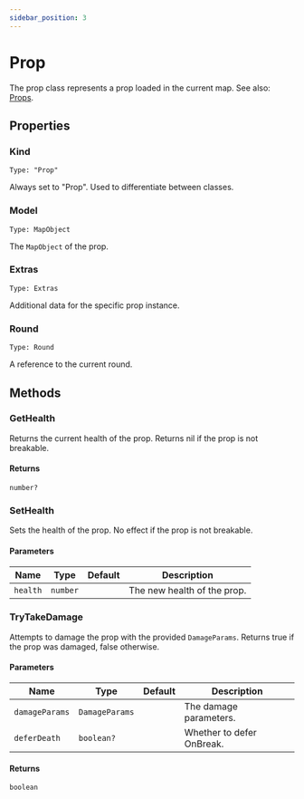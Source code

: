 ```yaml
---
sidebar_position: 3
---
```


# Prop

The prop class represents a prop loaded in the current map. See also: [Props](/Maps/Props.md).

## Properties

### Kind

`Type: "Prop"`

Always set to "Prop". Used to differentiate between classes.

### Model

`Type: MapObject`

The `MapObject` of the prop.

### Extras

`Type: Extras`

Additional data for the specific prop instance.

### Round

`Type: Round`

A reference to the current round.

## Methods

### GetHealth

Returns the current health of the prop. Returns nil if the prop is not breakable.

#### Returns

`number?`

### SetHealth

Sets the health of the prop. No effect if the prop is not breakable.

#### Parameters

| Name | Type | Default | Description |
| --- | --- | --- | --- |
| `health` | `number` |  | The new health of the prop. |

### TryTakeDamage

Attempts to damage the prop with the provided `DamageParams`. Returns true if the prop was damaged, false otherwise.

#### Parameters

| Name | Type | Default | Description |
| --- | --- | --- | --- |
| `damageParams` | `DamageParams` |  | The damage parameters. |
| `deferDeath` | `boolean?` |  | Whether to defer OnBreak. |

#### Returns

`boolean`